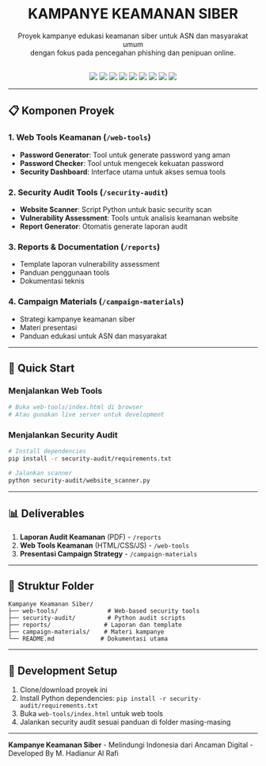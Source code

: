 <div align="center">

# KAMPANYE KEAMANAN SIBER

Proyek kampanye edukasi keamanan siber untuk ASN dan masyarakat umum  
dengan fokus pada pencegahan phishing dan penipuan online.

<br/>
    <img src="https://img.shields.io/badge/HTML5-E34F26?style=for-the-badge&logo=html5&logoColor=white" />
    <img src="https://img.shields.io/badge/CSS3-1572B6?style=for-the-badge&logo=css3&logoColor=white" />
    <img src="https://img.shields.io/badge/JavaScript-F7DF1E?style=for-the-badge&logo=javascript&logoColor=black" />
    <img src="https://img.shields.io/badge/Python-3776AB?style=for-the-badge&logo=python&logoColor=white" />
    <img src="https://img.shields.io/badge/Requests-2C5BB4?style=for-the-badge&logo=python&logoColor=white" />
    <img src="https://img.shields.io/badge/BeautifulSoup-4B8BBE?style=for-the-badge&logo=python&logoColor=white" />
    <img src="https://img.shields.io/badge/SSL%20Checker-555555?style=for-the-badge&logo=letsencrypt&logoColor=white" />
    <img src="https://img.shields.io/badge/Markdown-000000?style=for-the-badge&logo=markdown&logoColor=white" />
    <img src="https://img.shields.io/badge/PDF%20Templates-FFB300?style=for-the-badge&logo=adobeacrobatreader&logoColor=white" />
</div>

---

## 📋 Komponen Proyek

### 1. Web Tools Keamanan (`/web-tools`)

- **Password Generator**: Tool untuk generate password yang aman
- **Password Checker**: Tool untuk mengecek kekuatan password
- **Security Dashboard**: Interface utama untuk akses semua tools

### 2. Security Audit Tools (`/security-audit`)

- **Website Scanner**: Script Python untuk basic security scan
- **Vulnerability Assessment**: Tools untuk analisis keamanan website
- **Report Generator**: Otomatis generate laporan audit

### 3. Reports & Documentation (`/reports`)

- Template laporan vulnerability assessment
- Panduan penggunaan tools
- Dokumentasi teknis

### 4. Campaign Materials (`/campaign-materials`)

- Strategi kampanye keamanan siber
- Materi presentasi
- Panduan edukasi untuk ASN dan masyarakat

---

## 🚀 Quick Start

### Menjalankan Web Tools

```bash
# Buka web-tools/index.html di browser
# Atau gunakan live server untuk development
```

### Menjalankan Security Audit

```bash
# Install dependencies
pip install -r security-audit/requirements.txt

# Jalankan scanner
python security-audit/website_scanner.py
```

---

## 📊 Deliverables

1. **Laporan Audit Keamanan** (PDF) - `/reports`
2. **Web Tools Keamanan** (HTML/CSS/JS) - `/web-tools`
3. **Presentasi Campaign Strategy** - `/campaign-materials`

---

## 📁 Struktur Folder

```
Kampanye Keamanan Siber/
├── web-tools/              # Web-based security tools
├── security-audit/         # Python audit scripts
├── reports/               # Laporan dan template
├── campaign-materials/    # Materi kampanye
└── README.md             # Dokumentasi utama
```

---

## 🔧 Development Setup

1. Clone/download proyek ini
2. Install Python dependencies: `pip install -r security-audit/requirements.txt`
3. Buka `web-tools/index.html` untuk web tools
4. Jalankan security audit sesuai panduan di folder masing-masing

---

**Kampanye Keamanan Siber** - Melindungi Indonesia dari Ancaman Digital - Developed By M. Hadianur Al Rafi
